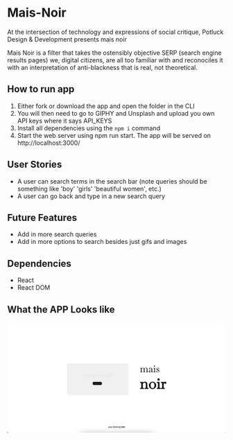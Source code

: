 # Mais-Noir
At the intersection of technology and expressions of social critique, Potluck Design & Development presents mais noir

Mais Noir is a filter that takes the ostensibly objective SERP (search engine results pages) we, digital citizens, are all too familiar with and reconociles it with an interpretation of anti-blackness that is real, not theoretical. 

## How to run app
1. Either fork or download the app and open the folder in the CLI
2. You will then need to go to GIPHY and Unsplash and upload you own API keys where it says API_KEYS
3. Install all dependencies using the `npm i` command
4. Start the web server using npm run start. The app will be served on http://localhost:3000/

## User Stories
- A user can search terms in the search bar (note queries should be something like 'boy' 'girls' 'beautiful women', etc.)
- A user can go back and type in a new search query

## Future  Features
- Add in more search queries
- Add in more options to search besides just gifs and images

## Dependencies
  - React
  - React DOM

## What the APP Looks like

![alt-text](https://github.com/Sean-Joseph/Mais-Noir/blob/main/Screen%20Shot%202024-06-23%20at%203.22.47%20PM.png)

